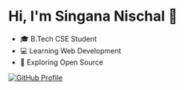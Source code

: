 # Hi, I'm Singana Nischal 👋
- 🎓 B.Tech CSE Student
- 💻 Learning Web Development
- 🚀 Exploring Open Source

[![GitHub Profile](https://github.com/KL2400030188)](https://github.com/KL2400030188)
